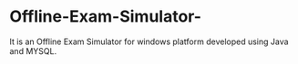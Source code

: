 # Offline-Exam-Simulator-
It is an Offline Exam Simulator for windows platform developed using Java and MYSQL.
